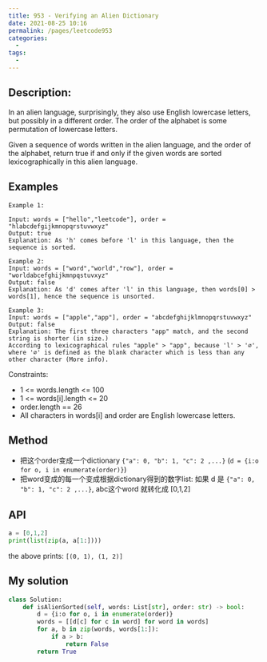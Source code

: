 ```yaml
---
title: 953 - Verifying an Alien Dictionary
date: 2021-08-25 10:16
permalink: /pages/leetcode953
categories:
  - 
tags:
  - 
---
```

## Description:
In an alien language, surprisingly, they also use English lowercase letters, but possibly in a different order. The order of the alphabet is some permutation of lowercase letters.

Given a sequence of words written in the alien language, and the order of the alphabet, return true if and only if the given words are sorted lexicographically in this alien language.


## Examples
```
Example 1:

Input: words = ["hello","leetcode"], order = "hlabcdefgijkmnopqrstuvwxyz"
Output: true
Explanation: As 'h' comes before 'l' in this language, then the sequence is sorted.

Example 2:
Input: words = ["word","world","row"], order = "worldabcefghijkmnpqstuvxyz"
Output: false
Explanation: As 'd' comes after 'l' in this language, then words[0] > words[1], hence the sequence is unsorted.

Example 3:
Input: words = ["apple","app"], order = "abcdefghijklmnopqrstuvwxyz"
Output: false
Explanation: The first three characters "app" match, and the second string is shorter (in size.) 
According to lexicographical rules "apple" > "app", because 'l' > '∅', 
where '∅' is defined as the blank character which is less than any other character (More info).
```
Constraints:

- 1 <= words.length <= 100
- 1 <= words[i].length <= 20
- order.length == 26
- All characters in words[i] and order are English lowercase letters.

## Method
- 把这个order变成一个dictionary `{"a": 0, "b": 1, "c": 2 ,...}` (`d = {i:o for o, i in enumerate(order)}`)
- 把word变成的每一个变成根据dictionary得到的数字list: 如果 d 是 `{"a": 0, "b": 1, "c": 2 ,...}`, abc这个word 就转化成 [0,1,2]

## API
```python
a = [0,1,2]
print(list(zip(a, a[1:])))
```
the above prints: `[(0, 1), (1, 2)]`

## My solution
```python
class Solution:
    def isAlienSorted(self, words: List[str], order: str) -> bool:
        d = {i:o for o, i in enumerate(order)} 
        words = [[d[c] for c in word] for word in words]
        for a, b in zip(words, words[1:]):
            if a > b:
                return False
        return True
```
